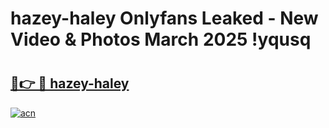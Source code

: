 # hazey-haley Onlyfans Leaked - New Video & Photos March 2025 !yqusq

# <h2><a href="https://p0damw.iuczelnia.edu.pl?title=hazey-haley&ref=yqusq">🔗👉 🔴 hazey-haley</a></h2>

[![acn](https://github.com/user-attachments/assets/0f9c940e-d8b0-45ae-aac7-cd30a18b3e1c)](https://p0damw.iuczelnia.edu.pl?title=hazey-haley&ref=yqusq)


